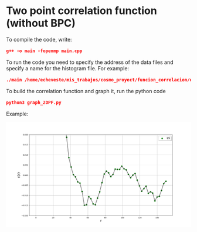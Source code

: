 # Two point correlation function (without BPC)

To compile the code, write:

```json
g++ -o main -fopenmp main.cpp
```

To run the code you need to specify the address of the data files and specify a name for the histogram file. For example:

```json
./main /home/echeveste/mis_trabajos/cosmo_proyect/funcion_correlacion/data/data_10K.dat /home/echeveste/mis_trabajos/cosmo_proyect/funcion_correlacion/data/rand0_10K.dat 10K
```

To build the correlation function and graph it, run the python code

```json
python3 graph_2DPF.py 
```
Example: 

![alt text](https://github.com/Oscar2401/funcion_correlacion/blob/master/src/2PCFisotropic/normal/2PCFiso.png "2PCF-isotropic")

